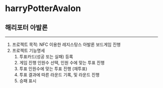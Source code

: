 # harryPotterAvalon
## 해리포터 아발론

---

1. 프로젝트 목적: NFC 이용한 레지스탕스 아발론 보드게임 진행
2. 프로젝트 기능명세
   1. 투표카드(성공 또는 실패) 등록
   2. 게임 진행 인원수 선택, 인원 수에 맞는 투표 진행
   3. 투표 인원수에 맞는 투표 진행 (재투표)
   4. 투표 결과에 따른 라운드 기록, 및 라운드 진행
   5. 승패 표시

